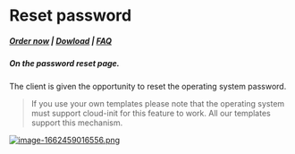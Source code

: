 # Reset password

#####  [Order now](https://panel.puqcloud.com/index.php?rp=/store/whmcs-module-proxmox-kvm) | [Dowload](https://download.puqcloud.com/WHMCS/servers/PUQ_WHMCS-Proxmox-KVM/) | [FAQ](https://faq.puqcloud.com/)

##### On the password reset page.

The client is given the opportunity to reset the operating system password.

>If you use your own templates please note that the operating system must support cloud-init for this feature to work. All our templates support this mechanism.

[![image-1662459016556.png](https://doc.puq.info/uploads/images/gallery/2022-09/scaled-1680-/image-1662459016556.png)](https://doc.puq.info/uploads/images/gallery/2022-09/image-1662459016556.png)
